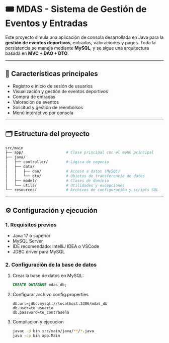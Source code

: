 # 🎟️ MDAS - Sistema de Gestión de Eventos y Entradas

Este proyecto simula una aplicación de consola desarrollada en Java para la **gestión de eventos deportivos**, entradas, valoraciones y pagos. Toda la persistencia se maneja mediante **MySQL**, y se sigue una arquitectura basada en **MVC + DAO + DTO**.

---

## 📌 Características principales

- Registro e inicio de sesión de usuarios
- Visualización y gestión de eventos deportivos
- Compra de entradas
- Valoración de eventos
- Solicitud y gestión de reembolsos
- Menú interactivo por consola

---

## 🗂️ Estructura del proyecto

```bash
src/main
├── app/                   # Clase principal con el menú principal
├── java/
│   ├── controller/        # Lógica de negocio
│   ├── data/
│   │   ├── dao/           # Acceso a datos (MySQL)
│   │   └── dto/           # Objetos de transferencia de datos
│   ├── model/             # Clases de dominio
│   └── utils/             # Utilidades y excepciones
└── resources/             # Archivos de configuración y scripts SQL
```
---

## ⚙️ Configuración y ejecución

### 1. Requisitos previos

- Java 17 o superior
- MySQL Server
- IDE recomendado: IntelliJ IDEA o VSCode
- JDBC driver para MySQL

### 2. Configuración de la base de datos

1. Crear la base de datos en MySQL:
   ```sql
   CREATE DATABASE mdas_db;

2. Configurar archivo config.properties
    ```properties
    db.url=jdbc:mysql://localhost:3306/mdas_db
    db.user=tu_usuario
    db.password=tu_contraseña
    ```

3. Compilacion y ejecucion
    ```bash
    javac -d bin src/main/java/**/*.java
    java -cp bin app.Main
    ```
